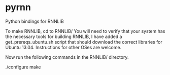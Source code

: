 pyrnn
=====

Python bindings for RNNLIB

To make RNNLIB, cd to RNNLIB/
You will need to verify that your system has the necessary tools for building
RNNLIB, I have added a get_prereqs_ubuntu.sh script that should download the
correct libraries for Ubuntu 13.04. Instructions for other OSes are welcome.

Now run the following commands in the RNNLIB/ directory.

./configure
make

